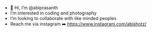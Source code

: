 - 👋 Hi, I’m @abiprasanth
- I’m interested in coding and photography
- I’m looking to collaborate with like minded peoples 
- Reach me via instagram ➡️ https://www.instagram.com/abishotz/ 
